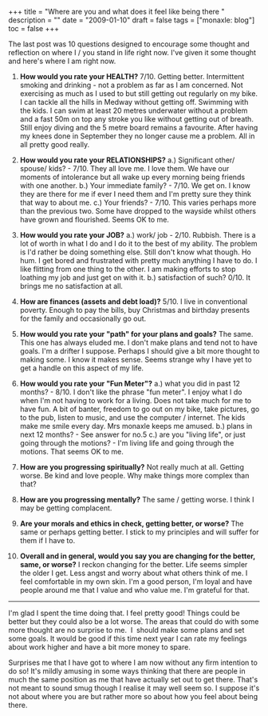 +++
title = "Where are you and what does it feel like being there "
description = ""
date = "2009-01-10"
draft = false
tags = ["monaxle: blog"]
toc = false
+++

The last post was 10 questions designed to encourage some thought and reflection on where I / you stand in life right now. I've given it some thought and here's where I am right now.

1) **How would you rate your HEALTH?** 
7/10. Getting better. Intermittent smoking and drinking - not a problem as far as I am concerned. Not exercising as much as I used to but still getting out regularly on my bike. I can tackle all the hills in Medway without getting off. Swimming with the kids. I can swim at least 20 metres underwater without a problem and a fast 50m on top any stroke you like without getting out of breath. Still enjoy diving and the 5 metre board remains a favourite. After having my knees done in September they no longer cause me a problem. All in all pretty good really.

2) **How would you rate your RELATIONSHIPS?**
a.) Significant other/ spouse/ kids? - 7/10. They all love me. I love them. We have our moments of intolerance but all wake up every morning being friends with one another.
b.) Your immediate family? - 7/10. We get on. I know they are there for me if ever I need them and I'm pretty sure they think that way to about me.
c.) Your friends? - 7/10. This varies perhaps more than the previous two. Some have dropped to the wayside whilst others have grown and flourished. Seems OK to me.

3) **How would you rate your JOB?**
a.) work/ job - 2/10. Rubbish. There is a lot of worth in what I do and I do it to the best of my ability. The problem is I'd rather be doing something else. Still don't know what though. Ho hum. I get bored and frustrated with pretty much anything I have to do. I like flitting from one thing to the other. I am making efforts to stop loathing my job and just get on with it.
b.) satisfaction of such? 0/10. It brings me no satisfaction at all.

4) **How are finances (assets and debt load)?** 
5/10. I live in conventional poverty. Enough to pay the bills, buy Christmas and birthday presents for the family and occasionally go out.

5) **How would you rate your "path" for your plans and goals?** 
The same. This one has always eluded me. I don't make plans and tend not to have goals. I'm a drifter I suppose. Perhaps I should give a bit more thought to making some. I know it makes sense. Seems strange why I have yet to get a handle on this aspect of my life.

6) **How would you rate your "Fun Meter"?**
a.) what you did in past 12 months? - 8/10. I don't like the phrase "fun meter". I enjoy what I do when I'm not having to work for a living. Does not take much for me to have fun. A bit of banter, freedom to go out on my bike, take pictures, go to the pub, listen to music, and use the computer / internet. The kids make me smile every day. Mrs monaxle keeps me amused.
b.) plans in next 12 months? - See answer for no.5
c.) are you "living life", or just going through the motions? - I'm living life and going through the motions. That seems OK to me.

7) **How are you progressing spiritually?**
Not really much at all. Getting worse. Be kind and love people. Why make things more complex than that?

8) **How are you progressing mentally?**
The same / getting worse. I think I may be getting complacent.

9) **Are your morals and ethics in check, getting better, or worse?** 
The same or perhaps getting better. I stick to my principles and will suffer for them if I have to.

10) **Overall and in general, would you say you are changing for the better, same, or worse?** 
I reckon changing for the better. Life seems simpler the older I get. Less angst and worry about what others think of me. I feel comfortable in my own skin. I'm a good person, I'm loyal and have people around me that I value and who value me. I'm grateful for that.

---

I'm glad I spent the time doing that. I feel pretty good! Things could be better but they could also be a lot worse. The areas that could do with some more thought are no surprise to me.  I  should make some plans and set some goals. It would be good if this time next year I can rate my feelings about work higher and have a bit more money to spare.

Surprises me that I have got to where I am now without any firm intention to do so! It's mildly amusing in some ways thinking that there are people in much the same position as me that have actually set out to get there. That's not meant to sound smug though I realise it may well seem so. I suppose it's not about where you are but rather more so about how you feel about being there.